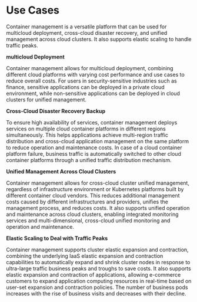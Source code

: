 # Use Cases

Container management is a versatile platform that can be used for multicloud deployment, cross-cloud disaster recovery, and unified management across cloud clusters. It also supports elastic scaling to handle traffic peaks.

**multicloud Deployment**

Container management allows for multicloud deployment, combining different cloud platforms with varying cost performance and use cases to reduce overall costs. For users in security-sensitive industries such as finance, sensitive applications can be deployed in a private cloud environment, while non-sensitive applications can be deployed in cloud clusters for unified management.

**Cross-Cloud Disaster Recovery Backup**

To ensure high availability of services, container management deploys services on multiple cloud container platforms in different regions simultaneously. This helps applications achieve multi-region traffic distribution and cross-cloud application management on the same platform to reduce operation and maintenance costs. In case of a cloud container platform failure, business traffic is automatically switched to other cloud container platforms through a unified traffic distribution mechanism.

**Unified Management Across Cloud Clusters**

Container management allows for cross-cloud cluster unified management, regardless of infrastructure environment or Kubernetes platforms built by different container cloud vendors. This reduces additional management costs caused by different infrastructures and providers, unifies the management process, and reduces costs. It also supports unified operation and maintenance across cloud clusters, enabling integrated monitoring services and multi-dimensional, cross-cloud unified monitoring and operation and maintenance.

**Elastic Scaling to Deal with Traffic Peaks**

Container management supports cluster elastic expansion and contraction, combining the underlying IaaS elastic expansion and contraction capabilities to automatically expand and shrink cluster nodes in response to ultra-large traffic business peaks and troughs to save costs. It also supports elastic expansion and contraction of applications, allowing e-commerce customers to expand application computing resources in real-time based on user-set expansion and contraction policies. The number of business pods increases with the rise of business visits and decreases with their decline.
